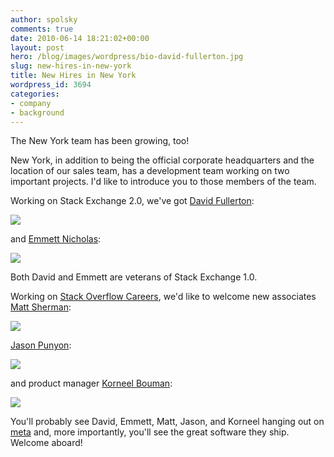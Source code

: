 ```yaml
---
author: spolsky
comments: true
date: 2010-06-14 18:21:02+00:00
layout: post
hero: /blog/images/wordpress/bio-david-fullerton.jpg
slug: new-hires-in-new-york
title: New Hires in New York
wordpress_id: 3694
categories:
- company
- background
---
```


The New York team has been growing, too!

New York, in addition to being the official corporate headquarters and the location of our sales team, has a development team working on two important projects. I'd like to introduce you to those members of the team.

Working on Stack Exchange 2.0, we've got [David Fullerton](http://stackoverflow.com/users/91687/david):

[![](/blog/images/wordpress/bio-david-fullerton.jpg)](/blog/images/wordpress/bio-david-fullerton.jpg)

and [Emmett Nicholas](http://stackoverflow.com/users/2749/emmett):

[![](/blog/images/wordpress/bio-emmett-nicholas.jpg)](/blog/images/wordpress/bio-emmett-nicholas.jpg)

Both David and Emmett are veterans of Stack Exchange 1.0.

Working on [Stack Overflow Careers](http://careers.stackoverflow.com/), we'd like to welcome new associates [Matt Sherman](http://stackoverflow.com/users/70613/matt-sherman):

[![](/blog/images/wordpress/bio-matt-sherman.jpg)](/blog/images/wordpress/bio-matt-sherman.jpg)

[Jason Punyon](http://stackoverflow.com/users/6212/jason-punyon):

[![](/blog/images/wordpress/bio-jason-punyon.jpg)](/blog/images/wordpress/bio-jason-punyon.jpg)

and product manager [Korneel Bouman](http://stackoverflow.com/users/220619/korneel-bouman):

[![](/blog/images/wordpress/bio-korneel-bouman.jpg)](/blog/images/wordpress/bio-korneel-bouman.jpg)

You'll probably see David, Emmett, Matt, Jason, and Korneel hanging out on [meta](http://meta.stackoverflow.com/) and, more importantly, you'll see the great software they ship. Welcome aboard!
